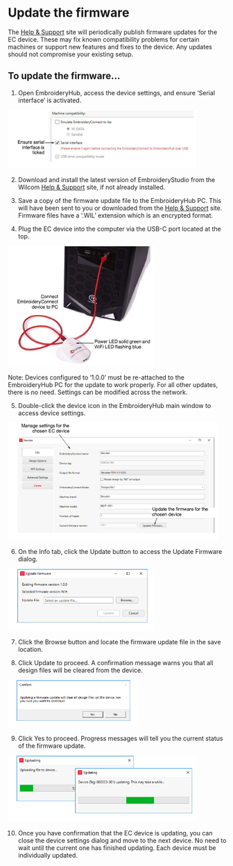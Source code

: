 # Update the firmware

The [Help & Support](http://help.wilcom.com) site will periodically publish firmware updates for the EC device. These may fix known compatibility problems for certain machines or support new features and fixes to the device. Any updates should not compromise your existing setup.

## To update the firmware...

1. Open EmbroideryHub, access the device settings, and ensure ‘Serial interface’ is activated.

![network00092.png](assets/network00092.png)

2. Download and install the latest version of EmbroideryStudio from the Wilcom [Help & Support](http://help.wilcom.com) site, if not already installed.

3. Save a copy of the firmware update file to the EmbroideryHub PC. This will have been sent to you or downloaded from the [Help & Support](http://help.wilcom.com) site. Firmware files have a ‘.WIL’ extension which is an encrypted format.

4. Plug the EC device into the computer via the USB-C port located at the top.

![Attach_EC_device_to_PC00095.png](assets/Attach_EC_device_to_PC00095.png)

Note: Devices configured to ‘1.0.0’ must be re-attached to the EmbroideryHub PC for the update to work properly. For all other updates, there is no need. Settings can be modified across the network.

5. Double-click the device icon in the EmbroideryHub main window to access device settings.

![network00098.png](assets/network00098.png)

6. On the Info tab, click the Update button to access the Update Firmware dialog.

![Update_Firmware.png](assets/Update_Firmware.png)

7. Click the Browse button and locate the firmware update file in the save location.

8. Click Update to proceed. A confirmation message warns you that all design files will be cleared from the device.

![ConfirmUpdate.png](assets/ConfirmUpdate.png)

9. Click Yes to proceed. Progress messages will tell you the current status of the firmware update.

![network00101.png](assets/network00101.png)

10. Once you have confirmation that the EC device is updating, you can close the device settings dialog and move to the next device. No need to wait until the current one has finished updating. Each device must be individually updated.
